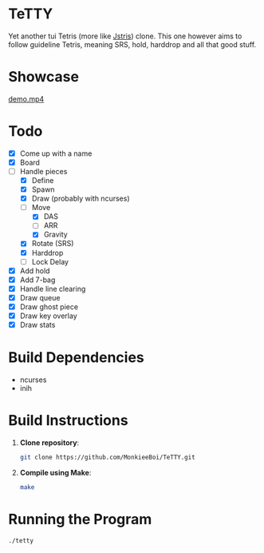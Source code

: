 # TeTTY

Yet another tui Tetris (more like [Jstris](https://jstris.jezevec10.com/)) clone. This one however aims to follow guideline Tetris,
meaning SRS, hold, harddrop and all that good stuff.

# Showcase

[demo.mp4](https://github.com/user-attachments/assets/3efef1ad-505c-4e45-96d4-c199f255cf56)

# Todo

- [X] Come up with a name
- [X] Board
- [ ] Handle pieces
    - [X] Define
    - [X] Spawn
    - [X] Draw (probably with ncurses)
    - [ ] Move
        - [X] DAS
        - [ ] ARR
        - [X] Gravity
    - [X] Rotate (SRS)
    - [X] Harddrop
    - [ ] Lock Delay
- [X] Add hold
- [X] Add 7-bag
- [X] Handle line clearing
- [X] Draw queue
- [X] Draw ghost piece
- [X] Draw key overlay
- [X] Draw stats

# Build Dependencies

- ncurses
- inih

# Build Instructions

1. **Clone repository**:
   ```bash
   git clone https://github.com/MonkieeBoi/TeTTY.git
   ```
2. **Compile using Make**:

   ```bash
   make
   ```

# Running the Program

```bash
./tetty
```
